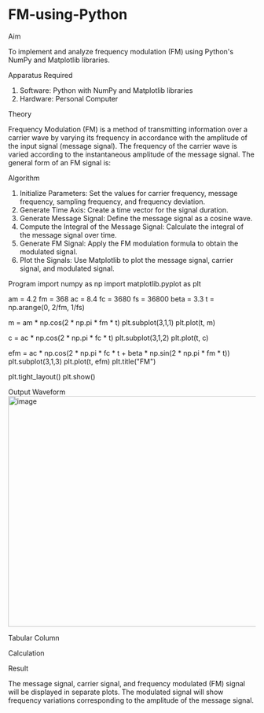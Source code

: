 # FM-using-Python

Aim


To implement and analyze frequency modulation (FM) using Python's NumPy and Matplotlib libraries. 

Apparatus Required

1.	Software: Python with NumPy and Matplotlib libraries
2.	Hardware: Personal Computer
  
Theory

Frequency Modulation (FM) is a method of transmitting information over a carrier wave by varying its frequency in accordance with the amplitude of the input signal (message signal). The frequency of the carrier wave is varied according to the instantaneous amplitude of the message signal. The general form of an FM signal is:



Algorithm


1.	Initialize Parameters: Set the values for carrier frequency, message frequency, sampling frequency, and frequency deviation.
2.	Generate Time Axis: Create a time vector for the signal duration.
3.	Generate Message Signal: Define the message signal as a cosine wave.
4.	Compute the Integral of the Message Signal: Calculate the integral of the message signal over time.
5.	Generate FM Signal: Apply the FM modulation formula to obtain the modulated signal.
6.	Plot the Signals: Use Matplotlib to plot the message signal, carrier signal, and modulated signal.

Program
import numpy as np
import matplotlib.pyplot as plt

am = 4.2
fm = 368
ac = 8.4
fc = 3680
fs = 36800
beta = 3.3
t = np.arange(0, 2/fm, 1/fs)

m = am * np.cos(2 * np.pi * fm * t)
plt.subplot(3,1,1)
plt.plot(t, m)

c = ac * np.cos(2 * np.pi * fc * t)
plt.subplot(3,1,2)
plt.plot(t, c)

efm = ac * np.cos(2 * np.pi * fc * t + beta * np.sin(2 * np.pi * fm * t))
plt.subplot(3,1,3)
plt.plot(t, efm)
plt.title("FM")

plt.tight_layout()
plt.show()

Output Waveform
<img width="630" height="469" alt="image" src="https://github.com/user-attachments/assets/5b06b522-d778-4cda-872a-9b85e80b4354" />


Tabular Column



Calculation




Result


The message signal, carrier signal, and frequency modulated (FM) signal will be displayed in separate plots. The modulated signal will show frequency variations corresponding to the amplitude of the message signal.
